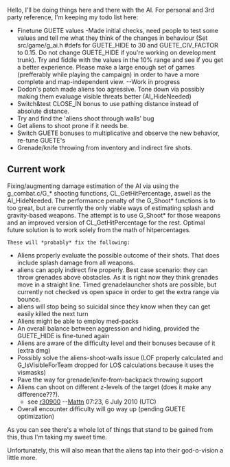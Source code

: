 Hello, I'll be doing things here and there with the AI. For personal and
3rd party reference, I'm keeping my todo list here:

- Finetune GUETE values -Made initial checks, need people to test some
  values and tell me what they think of the changes in behaviour (Set
  src/game/g_ai.h \#defs for GUETE_HIDE to 30 and GUETE_CIV_FACTOR to
  0.15. Do not change GUETE_HIDE if you're working on development
  trunk). Try and fiddle with the values in the 10% range and see if you
  get a better experience. Please make a large enough set of games
  (prefferably while playing the campaign) in order to have a more
  complete and map-independent view. --Work in progress
- Dodon's patch made aliens too agressive. Tone down via possibly making
  them evaluage visible threats better (AI_HideNeeded)
- Switch&test CLOSE_IN bonus to use pathing distance instead of absolute
  distance.
- Try and find the 'aliens shoot through walls' bug
- Get aliens to shoot prone if it needs be.
- Switch GUETE bonuses to multiplicative and observe the new behavior,
  re-tune GUETE's
- Grenade/knife throwing from inventory and indirect fire shots.

## Current work

Fixing/augmenting damage estimation of the AI via using the
g_combat.c/G_\* shooting functions, CL_GetHitPercentage, aswell as the
AI_HideNeeded. The performance penalty of the G_Shoot\* functions is to
too great, but are currently the only viable ways of estimating splash
and gravity-based weapons. The attempt is to use G_Shoot\* for those
weapons and an improved version of CL_GetHitPercentage for the rest.
Optimal future solution is to work solely from the math of
hitpercentages.

`These will *probably* fix the following:`

- Aliens properly evaluate the possible outcome of their shots. That
  does include splash damage from all weapons.
- aliens can apply indirect fire properly. Best case scenario: they can
  throw grenades above obstacles. As it is right now they think grenades
  move in a straight line. Timed grenadelauncher shots are possible, but
  currently not checked vs open space in order to get the extra range
  via bounce.
- aliens will stop being so suicidal since they know when they can get
  easily killed the next turn
- Aliens might be able to employ med-packs
- An overall balance between aggression and hiding, provided the
  GUETE_HIDE is fine-tuned again
- Aliens are aware of the difficulty level and their bonuses because of
  it (extra dmg)
- Possibly solve the aliens-shoot-walls issue (LOF properly calculated
  and G_IsVisibleForTeam dropped for LOS calculations because it uses
  the vismasks)
- Pave the way for grenade/knife-from-backpack throwing support
- Aliens can shoot on different z-levels of the target (does it make any
  difference???).
  - see
    [r30900](https://sourceforge.net/apps/trac/ufoai/changeset/30900)
    --[Mattn](User:Mattn "wikilink") 07:23, 6 July 2010 (UTC)
- Overall encounter difficulty will go way up (pending GUETE
  optimization)

As you can see there's a whole lot of things that stand to be gained
from this, thus I'm taking my sweet time.

Unfortunately, this will also mean that the aliens tap into their
god-o-vision a little more.